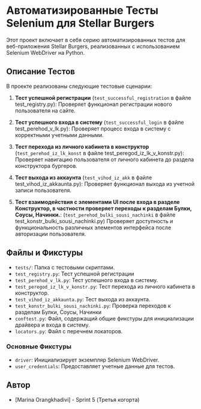 # Автоматизированные Тесты Selenium для Stellar Burgers

Этот проект включает в себя серию автоматизированных тестов для веб-приложения Stellar Burgers, реализованных с использованием Selenium WebDriver на Python.

## Описание Тестов

В проекте реализованы следующие тестовые сценарии:

1. **Тест успешной регистрации** (`test_successful_registration` в файле test_registry.py):
   Проверяет функционал регистрации нового пользователя на сайте.

2. **Тест успешного входа в систему** (`test_successful_login` в файле test_perehod_v_lk.py):
   Проверяет процесс входа в систему с корректными учетными данными.

3. **Тест перехода из личного кабинета в конструктор** (`test_perehod_iz_lk_konst` в файле test_peregod_iz_lk_v_konstr.py):
   Проверяет навигацию пользователя от личного кабинета до раздела конструктора бургеров.

4. **Тест выхода из аккаунта** (`test_vihod_iz_akk` в файле test_vihod_iz_akkaunta.py):
   Проверяет функционал выхода из учетной записи пользователя.

5. **Тест взаимодействия с элементами UI после входа в разделе Конструктор, в частности проверяет переходы к разделам Булки, Соусы, Начинки.**:
(`test_perehod_bulki_sousi_nachinki` в файле test_konstr_bulki_sousi_nachinki.py)
Проверяет доступность и функциональность различных элементов интерфейса после авторизации пользователя.

## Файлы и Фикстуры

- `tests/`: Папка с тестовыми скриптами.
- `test_registry.py`: Тест успешной регистрации
- `test_perehod_v_lk.py`: Тест успешного входа в систему.
- `test_peregod_iz_lk_v_konstr.py`: Тест перехода из личного кабинета в конструктор.
- `test_vihod_iz_akkaunta.py`: Тест выхода из аккаунта.
- `test_konstr_bulki_sousi_nachinki.py`: Проверка переходов к разделам Булки, Соусы, Начинки
- `conftest.py`: Файл, содержащий общие фикстуры для инициализации драйвера и входа в систему.
- `locators.py`: Файл с перечнем локаторов.

### Основные Фикстуры

- `driver`: Инициализирует экземпляр Selenium WebDriver.
- `user_credentials`: Предоставляет учетные данные для тестов.



## Автор

* [Marina Orangkhadivi] - Sprint 5 (Третья когорта)
